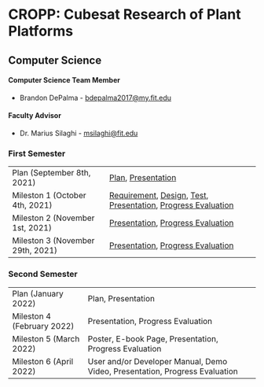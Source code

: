 # CROPP: Cubesat Research of Plant Platforms
## Computer Science

#### Computer Science Team Member
* Brandon DePalma - [bdepalma2017@my.fit.edu](mailto:bdepalma2017@my.fit.edu)

#### Faculty Advisor
* Dr. Marius Silaghi - [msilaghi@fit.edu](mailto:msilaghi@fit.edu)

### First Semester
<html>
  <table>
  <tr>
    <td>Plan (September 8th, 2021)</td>
    <td><a href = "/semester1/plan/CROPP_plan.pdf">Plan</a>, <a href = "semester1/plan/planPres.pdf">Presentation</a></td>
  </tr>
  <tr>
    <td>Mileston 1 (October 4th, 2021)</td>
    <td><a href = "semester1/milestone1/requirement.pdf">Requirement</a>, <a href = "semester1/milestone1/design.pdf">Design</a>, <a href = "semester1/milestone1/test.pdf">Test</a>, <a href = "semester1/milestone1/mile1Pres.pdf">Presentation</a>, <a href = "semester1/milestone1/mile1ProgEval.pdf">Progress Evaluation</a></td>
  </tr>
  <tr>
    <td>Mileston 2 (November 1st, 2021)</td>
    <td><a href = "semester1/milestone2/mile2Pres.pdf">Presentation</a>, <a href = "semester1/milestone2/mile2ProgEval.pdf">Progress Evaluation</a></td>
  </tr>
  <tr>
    <td>Mileston 3 (November 29th, 2021)</td>
    <td><a href = "semester1/milestone3/mile3Pres.pdf">Presentation</a>, <a href = "semester1/milestone3/mile3ProgEval.pdf">Progress Evaluation</a></td>
  </tr>
  </table>
</html>

### Second Semester
<html>
  <table>
  <tr>
    <td>Plan (January 2022)</td>
    <td>Plan, Presentation</td>
  </tr>
  <tr>
    <td>Mileston 4 (February 2022)</td>
    <td>Presentation, Progress Evaluation</td>
  </tr>
  <tr>
    <td>Mileston 5 (March 2022)</td>
    <td>Poster, E-book Page, Presentation, Progress Evaluation</td>
  </tr>
  <tr>
    <td>Mileston 6 (April 2022)</td>
    <td>User and/or Developer Manual, Demo Video, Presentation, Progress Evaluation</td>
  </tr>
  </table>
</html>

